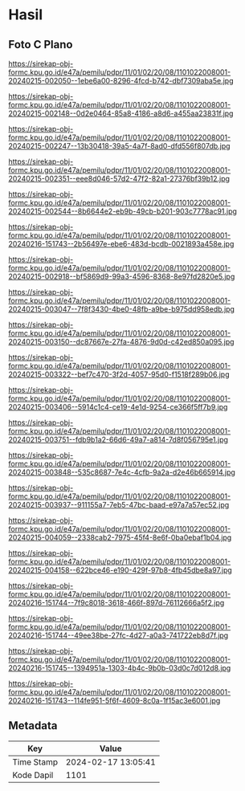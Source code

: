 # Hasil

## Foto C Plano

https://sirekap-obj-formc.kpu.go.id/e47a/pemilu/pdpr/11/01/02/20/08/1101022008001-20240215-002050--1ebe6a00-8296-4fcd-b742-dbf7309aba5e.jpg

https://sirekap-obj-formc.kpu.go.id/e47a/pemilu/pdpr/11/01/02/20/08/1101022008001-20240215-002148--0d2e0464-85a8-4186-a8d6-a455aa23831f.jpg

https://sirekap-obj-formc.kpu.go.id/e47a/pemilu/pdpr/11/01/02/20/08/1101022008001-20240215-002247--13b30418-39a5-4a7f-8ad0-dfd556f807db.jpg

https://sirekap-obj-formc.kpu.go.id/e47a/pemilu/pdpr/11/01/02/20/08/1101022008001-20240215-002351--eee8d046-57d2-47f2-82a1-27376bf39b12.jpg

https://sirekap-obj-formc.kpu.go.id/e47a/pemilu/pdpr/11/01/02/20/08/1101022008001-20240215-002544--8b6644e2-eb9b-49cb-b201-903c7778ac91.jpg

https://sirekap-obj-formc.kpu.go.id/e47a/pemilu/pdpr/11/01/02/20/08/1101022008001-20240216-151743--2b56497e-ebe6-483d-bcdb-0021893a458e.jpg

https://sirekap-obj-formc.kpu.go.id/e47a/pemilu/pdpr/11/01/02/20/08/1101022008001-20240215-002918--bf5869d9-99a3-4596-8368-8e97fd2820e5.jpg

https://sirekap-obj-formc.kpu.go.id/e47a/pemilu/pdpr/11/01/02/20/08/1101022008001-20240215-003047--7f8f3430-4be0-48fb-a9be-b975dd958edb.jpg

https://sirekap-obj-formc.kpu.go.id/e47a/pemilu/pdpr/11/01/02/20/08/1101022008001-20240215-003150--dc87667e-27fa-4876-9d0d-c42ed850a095.jpg

https://sirekap-obj-formc.kpu.go.id/e47a/pemilu/pdpr/11/01/02/20/08/1101022008001-20240215-003322--bef7c470-3f2d-4057-95d0-f1518f289b06.jpg

https://sirekap-obj-formc.kpu.go.id/e47a/pemilu/pdpr/11/01/02/20/08/1101022008001-20240215-003406--5914c1c4-ce19-4e1d-9254-ce366f5ff7b9.jpg

https://sirekap-obj-formc.kpu.go.id/e47a/pemilu/pdpr/11/01/02/20/08/1101022008001-20240215-003751--fdb9b1a2-66d6-49a7-a814-7d8f056795e1.jpg

https://sirekap-obj-formc.kpu.go.id/e47a/pemilu/pdpr/11/01/02/20/08/1101022008001-20240215-003848--535c8687-7e4c-4cfb-9a2a-d2e46b665914.jpg

https://sirekap-obj-formc.kpu.go.id/e47a/pemilu/pdpr/11/01/02/20/08/1101022008001-20240215-003937--911155a7-7eb5-47bc-baad-e97a7a57ec52.jpg

https://sirekap-obj-formc.kpu.go.id/e47a/pemilu/pdpr/11/01/02/20/08/1101022008001-20240215-004059--2338cab2-7975-45f4-8e6f-0ba0ebaf1b04.jpg

https://sirekap-obj-formc.kpu.go.id/e47a/pemilu/pdpr/11/01/02/20/08/1101022008001-20240215-004158--622bce46-e190-429f-97b8-4fb45dbe8a97.jpg

https://sirekap-obj-formc.kpu.go.id/e47a/pemilu/pdpr/11/01/02/20/08/1101022008001-20240216-151744--7f9c8018-3618-466f-897d-76112666a5f2.jpg

https://sirekap-obj-formc.kpu.go.id/e47a/pemilu/pdpr/11/01/02/20/08/1101022008001-20240216-151744--49ee38be-27fc-4d27-a0a3-741722eb8d7f.jpg

https://sirekap-obj-formc.kpu.go.id/e47a/pemilu/pdpr/11/01/02/20/08/1101022008001-20240216-151745--1394951a-1303-4b4c-9b0b-03d0c7d012d8.jpg

https://sirekap-obj-formc.kpu.go.id/e47a/pemilu/pdpr/11/01/02/20/08/1101022008001-20240216-151743--114fe951-5f6f-4609-8c0a-1f15ac3e6001.jpg


## Metadata

| Key        | Value               |
| ---------- | ------------------- |
| Time Stamp | 2024-02-17 13:05:41 |
| Kode Dapil | 1101                |



